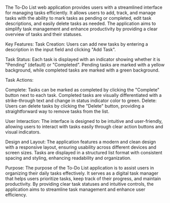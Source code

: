 The To-Do List web application provides users with a streamlined interface for managing tasks efficiently. It allows users to add, track, and manage tasks with the ability to mark tasks as pending or completed, edit task descriptions, and easily delete tasks as needed. The application aims to simplify task management and enhance productivity by providing a clear overview of tasks and their statuses.

Key Features:
Task Creation: Users can add new tasks by entering a description in the input field and clicking "Add Task".

Task Status:
Each task is displayed with an indicator showing whether it is "Pending" (default) or "Completed". Pending tasks are marked with a yellow background, while completed tasks are marked with a green background.

Task Actions:

Complete: Tasks can be marked as completed by clicking the "Complete" button next to each task. Completed tasks are visually differentiated with a strike-through text and change in status indicator color to green.
Delete: Users can delete tasks by clicking the "Delete" button, providing a straightforward way to remove tasks from the list.

User Interaction:
The interface is designed to be intuitive and user-friendly, allowing users to interact with tasks easily through clear action buttons and visual indicators.

Design and Layout:
The application features a modern and clean design with a responsive layout, ensuring usability across different devices and screen sizes.
Tasks are displayed in a structured list format with consistent spacing and styling, enhancing readability and organization.

Purpose:
The purpose of the To-Do List application is to assist users in organizing their daily tasks effectively. It serves as a digital task manager that helps users prioritize tasks, keep track of their progress, and maintain productivity. By providing clear task statuses and intuitive controls, the application aims to streamline task management and enhance user efficiency.
